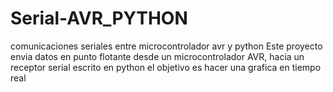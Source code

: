 # Serial-AVR_PYTHON
comunicaciones seriales entre microcontrolador avr y python
Este proyecto envia datos en punto flotante desde un microcontrolador AVR, hacia un receptor serial escrito en python
el objetivo es hacer una grafica en tiempo real
